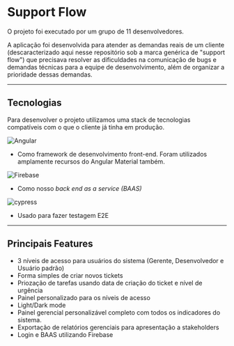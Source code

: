

# Support Flow

O projeto foi executado por um grupo de 11 desenvolvedores.

A aplicação foi desenvolvida para atender as demandas reais de um cliente (descaracterizado aqui nesse repositório sob a marca genérica de "support flow") que precisava resolver as dificuldades na comunicação de bugs e demandas técnicas para a equipe de desenvolvimento, além de organizar a prioridade dessas demandas.

---
## Tecnologias 

Para desenvolver o projeto utilizamos uma stack de tecnologias compatíveis com o que o cliente já tinha em produção.
  
   ![Angular](https://img.shields.io/badge/angular-%23DD0031.svg?style=for-the-badge&logo=angular&logoColor=white)
   - Como framework de desenvolvimento front-end. Foram utilizados amplamente recursos do Angular Material também.
  
  ![Firebase](https://img.shields.io/badge/firebase-%23039BE5.svg?style=for-the-badge&logo=firebase)
  - Como nosso *back end as a service (BAAS)*
  
  ![cypress](https://img.shields.io/badge/-cypress-%23E5E5E5?style=for-the-badge&logo=cypress&logoColor=058a5e)
  - Usado para fazer testagem E2E

---

## Principais Features

- 3 níveis de acesso para usuários do sistema (Gerente, Desenvolvedor e Usuário padrão)
- Forma simples de criar novos tickets 
- Priozação de tarefas usando data de criação do ticket e nível de urgência
- Painel personalizado para os níveis de acesso
- Light/Dark mode
- Painel gerencial personalizável completo com todos os indicadores do sistema. 
- Exportação de relatórios gerenciais para apresentação a stakeholders 
- Login e BAAS utilizando Firebase

